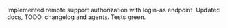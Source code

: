 Implemented remote support authorization with login-as endpoint.
Updated docs, TODO, changelog and agents. Tests green.
